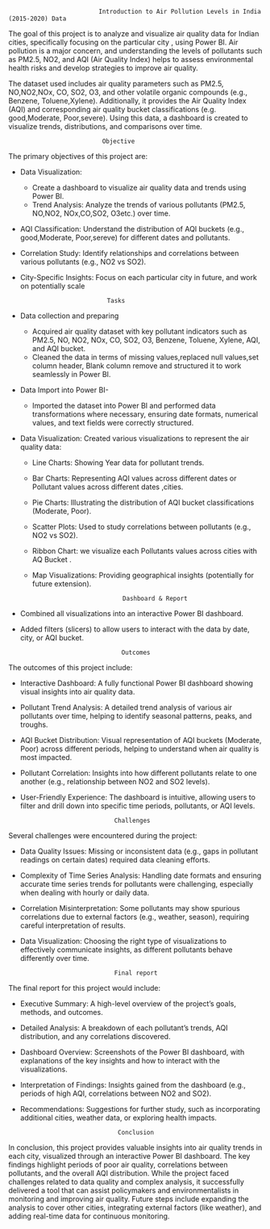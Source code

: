                              Introduction to Air Pollution Levels in India (2015-2020) Data
The goal of this project is to analyze and visualize air quality data for Indian cities, specifically focusing on the particular city , using Power BI. Air pollution is a major concern, and understanding the levels of pollutants such as PM2.5, NO2, and AQI (Air Quality Index) helps to assess environmental health risks and develop strategies to improve air quality.

The dataset used includes air quality parameters such as PM2.5, NO,NO2,NOx, CO, SO2, O3, and other volatile organic compounds (e.g., Benzene, Toluene,Xylene). Additionally, it provides the Air Quality Index (AQI) and corresponding air quality bucket classifications (e.g. good,Moderate, Poor,severe). Using this data, a dashboard is created to visualize trends, distributions, and comparisons over time.


                              Objective
The primary objectives of this project are:

* Data Visualization:
   * Create a dashboard to visualize air quality data and trends using Power BI.
   * Trend Analysis: Analyze the trends of various pollutants (PM2.5, NO,NO2, NOx,CO,SO2, O3etc.) over time.
* AQI Classification: Understand the distribution of AQI buckets (e.g., good,Moderate, Poor,sereve) for different dates and pollutants.
* Correlation Study: Identify relationships and correlations between various pollutants (e.g., NO2 vs SO2).
* City-Specific Insights: Focus on each particular city in future, and work on potentially scale 


                              Tasks
  
* Data collection and preparing
   * Acquired air quality dataset with key pollutant indicators such as PM2.5, NO, NO2, NOx, CO, SO2, O3, Benzene, Toluene, Xylene, AQI, and AQI bucket.
   * Cleaned the data in terms of missing values,replaced null values,set column header, Blank column remove and structured it to work seamlessly in Power BI.

* Data Import into Power BI-
   * Imported the dataset into Power BI and performed data transformations where necessary, ensuring date formats, numerical values, and text fields were correctly structured.

* Data Visualization:
  Created various visualizations to represent the air quality data:
   * Line Charts: Showing Year data for pollutant trends.
   * Bar Charts: Representing AQI values across different dates or Pollutant values across different dates ,cities.
   * Pie Charts: Illustrating the distribution of AQI bucket classifications (Moderate, Poor).
   * Scatter Plots: Used to study correlations between pollutants (e.g., NO2 vs SO2).
   * Ribbon Chart: we visualize each  Pollutants values across cities with AQ Bucket  .
   * Map Visualizations: Providing geographical insights (potentially for future extension).

                                  Dashboard & Report
     
* Combined all visualizations into an interactive Power BI dashboard.
* Added filters (slicers) to allow users to interact with the data by date, city, or AQI bucket.


                                  Outcomes
  
The outcomes of this project include:
* Interactive Dashboard: A fully functional Power BI dashboard showing visual insights into air quality data.
* Pollutant Trend Analysis: A detailed trend analysis of various air pollutants over time, helping to identify seasonal patterns, peaks, and troughs.
* AQI Bucket Distribution: Visual representation of AQI buckets (Moderate, Poor) across different periods, helping to understand when air quality is most impacted.
* Pollutant Correlation: Insights into how different pollutants relate to one another (e.g., relationship between NO2 and SO2 levels).
* User-Friendly Experience: The dashboard is intuitive, allowing users to filter and drill down into specific time periods, pollutants, or AQI levels.

                                Challenges
  
Several challenges were encountered during the project:
* Data Quality Issues: Missing or inconsistent data (e.g., gaps in pollutant readings on certain dates) required data cleaning efforts.
* Complexity of Time Series Analysis: Handling date formats and ensuring accurate time series trends for pollutants were challenging, especially when dealing with hourly or daily data.
* Correlation Misinterpretation: Some pollutants may show spurious correlations due to external factors (e.g., weather, season), requiring careful interpretation of results.
* Data Visualization: Choosing the right type of visualizations to effectively communicate insights, as different pollutants behave differently over time.

                                Final report
  
The final report for this project would include:
* Executive Summary: A high-level overview of the project’s goals, methods, and outcomes.
* Detailed Analysis: A breakdown of each pollutant’s trends, AQI distribution, and any correlations discovered.
* Dashboard Overview: Screenshots of the Power BI dashboard, with explanations of the key insights and how to interact with the visualizations.
* Interpretation of Findings: Insights gained from the dashboard (e.g., periods of high AQI, correlations between NO2 and SO2).
* Recommendations: Suggestions for further study, such as incorporating additional cities, weather data, or exploring health impacts.


                                 Conclusion
  
In conclusion, this project provides valuable insights into air quality trends in each city, visualized through an interactive Power BI dashboard. The key findings highlight periods of poor air quality, correlations between pollutants, and the overall AQI distribution. While the project faced challenges related to data quality and complex analysis, it successfully delivered a tool that can assist policymakers and environmentalists in monitoring and improving air quality.
Future steps include expanding the analysis to cover other cities, integrating external factors (like weather), and adding real-time data for continuous monitoring.


